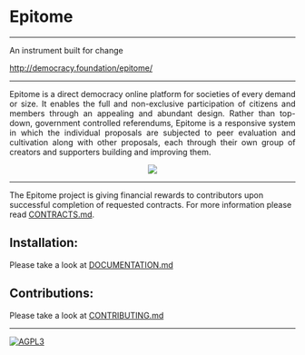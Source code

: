 # Epitome 
-----------------------------------
An instrument built for change

http://democracy.foundation/epitome/

-----------------------------------
<p align="justify">Epitome is a direct democracy online platform for societies of every demand or size. It enables the full and non-exclusive participation of citizens and members through an appealing and abundant design. Rather than top-down, government controlled referendums, Epitome is a responsive system in which the individual proposals are subjected to peer evaluation and cultivation along with other proposals, each through their own group of creators and supporters building and improving them.
</p>

<p align="center">
  <img src="http://i.imgur.com/Q2AXPFE.gif">
</p>

-----------------------------------

The Epitome project is giving financial rewards to contributors upon successful completion of requested contracts. For more information please read [CONTRACTS.md](CONTRACTS.md).

Installation:
-----------------------------------
Please take a look at [DOCUMENTATION.md](DOCUMENTATION.md)

Contributions:
-----------------------------------

Please take a look at [CONTRIBUTING.md](CONTRIBUTING.md)

-----------------------------------

[![AGPL3](https://www.gnu.org/graphics/agplv3-155x51.png)](LICENSE)
